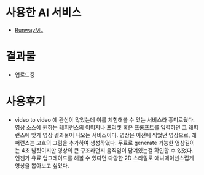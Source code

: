 # 사용한 AI 서비스

- [RunwayML](https://app.runwayml.com/)

# 결과물

- 업로드중

# 사용후기

- video to video 에 관심이 많았는데 이를 체험해볼 수 있는 서비스라 흥미로웠다. 영상 소스에 원하는 레퍼런스의 이미지나 프리셋 혹은 프롬프트를 입력하면 그 래퍼런스에 맞게 영상 결과물이 나오는 서비스이다. 영상은 이전에 찍었던 영상으로, 래퍼런스는 고흐의 그림을 추가하여 생성하였다. 무료로 generate 가능한 영상길이는 4초 남짓이지만 영상의 큰 구조라던지 움직임이 담겨있는걸 확인할 수 있었다. 언젠가 유료 업그레이드를 해볼 수 있다면 다양한 2D 스타일로 애니메이션스럽게 영상을 뽑아보고 싶었다.
